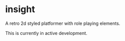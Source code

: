 # insight
A retro 2d styled platformer with role playing elements.

This is currently in active development.
